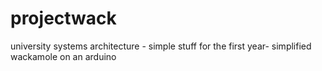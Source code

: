 # projectwack
 university systems architecture - simple stuff for the first year- simplified wackamole on an arduino

